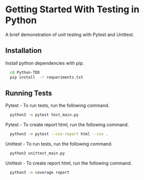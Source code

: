 
# Getting Started With Testing in Python

A brief demonstration of unit testing with Pytest and Unittest.


## Installation

Install python dependencies with pip.

```bash
  cd Python-TDD
  pip install  -r requeriments.txt
```
    
## Running Tests

Pytest - To run tests, run the following command.

```bash
  python3 -m pytest test_main.py
```

Pytest - To create report html, run the following command.

```bash
  python3 -m pytest --cov-report html --cov .
```

Unittest - To run tests, run the following command.

```bash
  python3 unittest_main.py
```

Unittest - To create report html, run the following command.

```bash
  python3 -m coverage report
```

